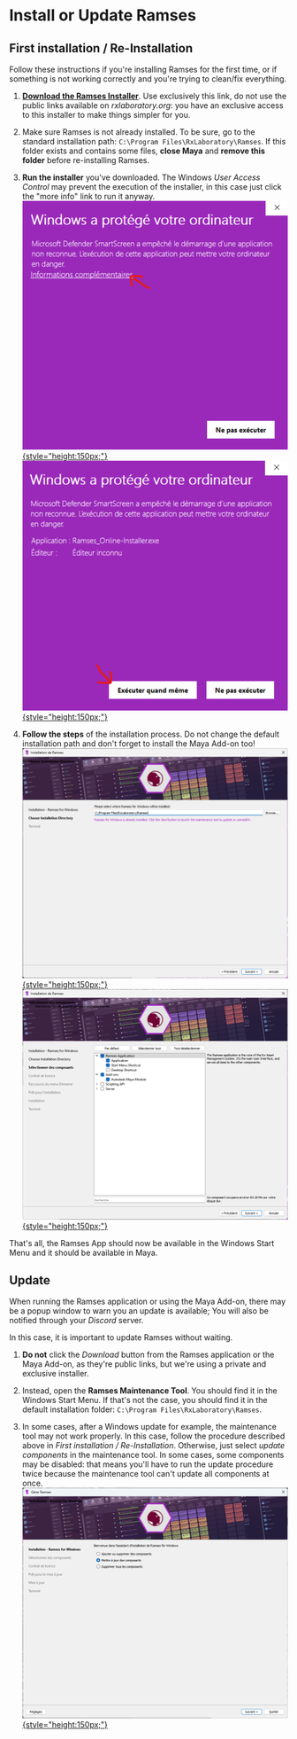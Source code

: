 # Install or Update Ramses

## First installation / Re-Installation

Follow these instructions if you're installing Ramses for the first time, or if something is not working correctly and you're trying to clean/fix everything.

1. [**Download the Ramses Installer**](https://github.com/RxLaboratory/Ramses/releases/download/v0.8-Beta/Ramses_Online-Installer.exe). Use exclusively this link, do not use the public links available on *rxlaboratory.org*: you have an exclusive access to this installer to make things simpler for you.

2. Make sure Ramses is not already installed. To be sure, go to the standard installation path: `C:\Program Files\RxLaboratory\Ramses`. If this folder exists and contains some files, **close Maya** and **remove this folder** before re-installing Ramses.

3. **Run the installer** you've downloaded. The Windows *User Access Control* may prevent the execution of the installer, in this case just click the "more info" link to run it anyway.  
    [![](img/installer/uac1.png){style="height:150px;"}](img/installer/uac1.png) [![](img/installer/uac2.png){style="height:150px;"}](img/installer/uac2.png)

4. **Follow the steps** of the installation process. Do not change the default installation path and don't forget to install the Maya Add-on too!  
    [![](img/installer/path.png){style="height:150px;"}](img/installer/path.png) [![](img/installer/components.png){style="height:150px;"}](img/installer/components.png)  

That's all, the Ramses App should now be available in the Windows Start Menu and it should be available in Maya.

## Update

When running the Ramses application or using the Maya Add-on, there may be a popup window to warn you an update is available; You will also be notified through your *Discord* server.

In this case, it is important to update Ramses without waiting.

1. **Do not** click the *Download* button from the Ramses application or the Maya Add-on, as they're public links, but we're using a private and exclusive installer.

2. Instead, open the **Ramses Maintenance Tool**. You should find it in the Windows Start Menu. If that's not the case, you should find it in the default installation folder: `C:\Program Files\RxLaboratory\Ramses`.

3. In some cases, after a Windows update for example, the maintenance tool may not work properly. In this case, follow the procedure described above in *First installation / Re-Installation*. Otherwise, just select *update components* in the maintenance tool. In some cases, some components may be disabled: that means you'll have to run the update procedure twice because the maintenance tool can't update all components at once.  
    [![](img/installer/update.png){style="height:150px;"}](img/installer/update.png)

